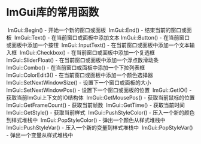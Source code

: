 # ImGui库的常用函数

​    ImGui::Begin() - 开始一个新的窗口或面板
​    ImGui::End() - 结束当前的窗口或面板
​    ImGui::Text() - 在当前窗口或面板中添加文本
​    ImGui::Button() - 在当前窗口或面板中添加一个按钮
​    ImGui::InputText() - 在当前窗口或面板中添加一个文本输入框
​    ImGui::Checkbox() - 在当前窗口或面板中添加一个复选框
​    ImGui::SliderFloat() - 在当前窗口或面板中添加一个浮点数滑动条
​    ImGui::Combo() - 在当前窗口或面板中添加一个下拉列表框
​    ImGui::ColorEdit3() - 在当前窗口或面板中添加一个颜色选择器
​    ImGui::SetNextWindowSize() - 设置下一个窗口或面板的大小
​    ImGui::SetNextWindowPos() - 设置下一个窗口或面板的位置
​    ImGui::GetIO() - 获取当前ImGui上下文的IO结构体
​    ImGui::GetMousePos() - 获取当前鼠标的位置
​    ImGui::GetFrameCount() - 获取当前帧数
​    ImGui::GetTime() - 获取当前时间
​    ImGui::GetStyle() - 获取当前样式
​    ImGui::PushStyleColor() - 压入一个新的颜色到样式堆栈中
​    ImGui::PopStyleColor() - 弹出一个颜色从样式堆栈中
​    ImGui::PushStyleVar() - 压入一个新的变量到样式堆栈中
​    ImGui::PopStyleVar() - 弹出一个变量从样式堆栈中